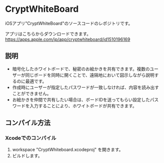 # CryptWhiteBoard
iOSアプリ"CryptWhiteBoard"のソースコードのレポジトリです。

アプリはこちらからダウンロードできます。
https://apps.apple.com/jp/app/cryptwhiteboard/id1510196169

## 説明
- 暗号化したホワイトボードで、秘密のお絵かきを共有できます。複数のユーザーが同じボードを同時に開くことで、遠隔地において図示しながら説明するのに最適です。
- 作成時にユーザーが指定したパスワードが一致しなければ、内容を読み出すことができません。
- お絵かきを仲間で共有したい場合は、ボードIDを送ってもらい設定したパスワードを入力することにより、ホワイトボードが共有できます。

## コンパイル方法
### Xcodeでのコンパイル
1. workspace "CryptWhiteboard.xcodeproj" を開きます。
2. ビルドします。
